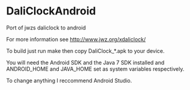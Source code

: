 # DaliClockAndroid
Port of jwzs daliclock to android

For more information see http://www.jwz.org/xdaliclock/

To build just run make then copy DaliClock_*.apk to your device.

You will need the Android SDK and the Java 7 SDK installed and ANDROID_HOME 
and JAVA_HOME set as system variables respectively.

To change anything I reccommend Android Studio.
